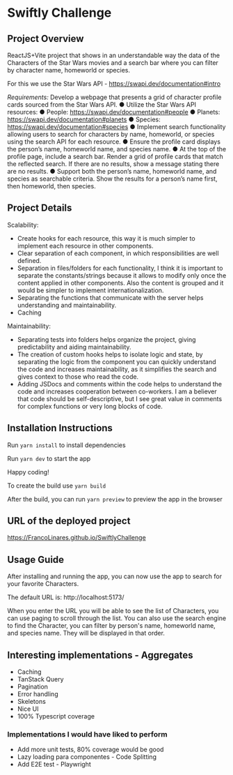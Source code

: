 # Swiftly Challenge

## Project Overview

ReactJS+Vite project that shows in an understandable way the data of the Characters of the Star Wars movies and a search bar where you can filter by character name, homeworld or species.

For this we use the Star Wars API - https://swapi.dev/documentation#intro

_Requirements:_
Develop a webpage that presents a grid of character profile cards sourced from the Star Wars API.
● Utilize the Star Wars API resources:
● People: https://swapi.dev/documentation#people
● Planets: https://swapi.dev/documentation#planets
● Species: https://swapi.dev/documentation#species
● Implement search functionality allowing users to search for characters by name, homeworld, or species using the search API for each resource.
● Ensure the profile card displays the person’s name, homeworld name, and species name.
● At the top of the profile page, include a search bar. Render a grid of profile cards that match the reflected search. If there are no results, show a message stating there are no results.
● Support both the person’s name, homeworld name, and species as searchable criteria. Show the results for a person’s name first, then homeworld, then species.

## Project Details

Scalability:

- Create hooks for each resource, this way it is much simpler to implement each resource in other components.
- Clear separation of each component, in which responsibilities are well defined.
- Separation in files/folders for each functionality, I think it is important to separate the constants/strings because it allows to modify only once the content applied in other components. Also the content is grouped and it would be simpler to implement internationalization.
- Separating the functions that communicate with the server helps understanding and maintainability.
- Caching

Maintainability:

- Separating tests into folders helps organize the project, giving predictability and aiding maintainability.
- The creation of custom hooks helps to isolate logic and state, by separating the logic from the component you can quickly understand the code and increases maintainability, as it simplifies the search and gives context to those who read the code.
- Adding JSDocs and comments within the code helps to understand the code and increases cooperation between co-workers. I am a believer that code should be self-descriptive, but I see great value in comments for complex functions or very long blocks of code.

## Installation Instructions

Run `yarn install` to install dependencies

Run `yarn dev` to start the app

Happy coding!

To create the build use `yarn build`

After the build, you can run `yarn preview` to preview the app in the browser

## URL of the deployed project

https://FrancoLinares.github.io/SwiftlyChallenge

## Usage Guide

After installing and running the app, you can now use the app to search for your favorite Characters.

The default URL is: http://localhost:5173/

When you enter the URL you will be able to see the list of Characters, you can use paging to scroll through the list.
You can also use the search engine to find the Character, you can filter by person's name, homeworld name, and species name. They will be displayed in that order.

## Interesting implementations - Aggregates

- Caching
- TanStack Query
- Pagination
- Error handling
- Skeletons
- Nice UI
- 100% Typescript coverage

### Implementations I would have liked to perform

- Add more unit tests, 80% coverage would be good
- Lazy loading para componentes - Code Splitting
- Add E2E test - Playwright
